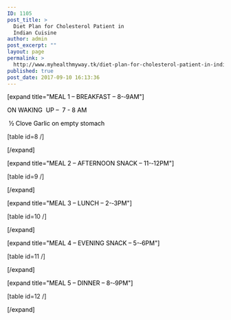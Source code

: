 ```yaml
---
ID: 1105
post_title: >
  Diet Plan for Cholesterol Patient in
  Indian Cuisine
author: admin
post_excerpt: ""
layout: page
permalink: >
  http://www.myhealthmyway.tk/diet-plan-for-cholesterol-patient-in-indian-cuisine/
published: true
post_date: 2017-09-10 16:13:36
---
```

<div id="pl-1105"  class="panel-layout" ><div id="pg-1105-0"  class="panel-grid panel-has-style"  data-style="{&quot;padding&quot;:&quot;8% 5% 5% 5%&quot;,&quot;background_display&quot;:&quot;tile&quot;,&quot;cell_alignment&quot;:&quot;flex-start&quot;}" ><div class="panel-row-style panel-row-style-for-1105-0" ><div id="pgc-1105-0-0"  class="panel-grid-cell"  data-weight="1" ><div id="panel-1105-0-0-0" class="so-panel widget widget_sow-editor panel-first-child panel-last-child" data-index="0" data-style="{&quot;background_display&quot;:&quot;tile&quot;}" ><div class="so-widget-sow-editor so-widget-sow-editor-base">
<div class="siteorigin-widget-tinymce textwidget">
	<p style="text-align: left;"><span style="color: #000000;">[expand title="MEAL 1 – BREAKFAST – 8-­‐9AM"]</span></p>
<p style="text-align: left;"><span style="color: #000000;">ON WAKING  UP –  7 -­ 8 AM</span></p>
<p style="text-align: left;"><span style="color: #000000;"> ½ Clove Garlic on empty stomach</span></p>
<p style="text-align: left;">[table id=8 /]</p>
<p style="text-align: left;"><span style="color: #000000;">[/expand]</span></p>
<p style="text-align: left;"><span style="color: #000000;">[expand title="MEAL 2 – AFTERNOON SNACK – 11-­‐12PM"]</span></p>
<p style="text-align: left;">[table id=9 /]</p>
<p style="text-align: left;"><span style="color: #000000;">[/expand]</span></p>
<p style="text-align: left;"><span style="color: #000000;">[expand title="MEAL 3 – LUNCH – 2-­‐3PM"]</span></p>
<p>[table id=10 /]</p>
<p><span style="color: #000000;">[/expand]</span></p>
<p style="text-align: left;"><span style="color: #000000;">[expand title="MEAL 4 – EVENING SNACK – 5-­‐6PM"]</span></p>
<p>[table id=11 /]</p>
<p><span style="color: #000000;">[/expand]</span></p>
<p style="text-align: left;"><span style="color: #000000;">[expand title="MEAL 5 – DINNER – 8-­‐9PM"]</span></p>
<p>[table id=12 /]</p>
<p style="text-align: left;"><span style="color: #000000;">[/expand]</span></p></div>
</div></div></div></div></div></div>
